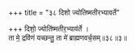 +++
title = "३८ दिशो ज्योतिष्मतीरभ्यावर्ते"

+++
दिशो॒ ज्योति॑ष्मतीर॒भ्याव॑र्ते ।  
ता मे॒ द्रवि॑णं यच्छन्तु॒ ता मे॑ ब्राह्मणवर्च॒सम्॥३८॥३॥  